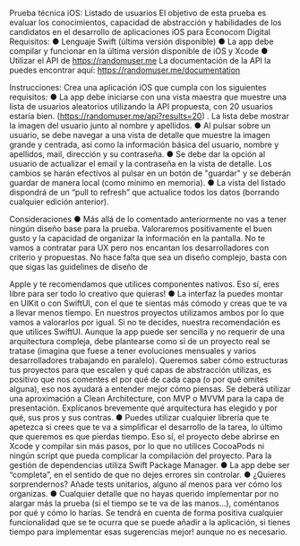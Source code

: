 Prueba técnica iOS: Listado de usuarios
El objetivo de esta prueba es evaluar los conocimientos, capacidad de abstracción y habilidades de los candidatos en el desarrollo de aplicaciones iOS para Econocom Digital
Requisitos:
● Lenguaje Swift (última versión disponible)
● La app debe compilar y funcionar en la última versión disponible de iOS y
Xcode
● Utilizar el API de https://randomuser.me La documentación de la API la
puedes encontrar aquí: https://randomuser.me/documentation


Instrucciones:
Crea una aplicación iOS que cumpla con los siguientes requisitos:
● La app debe iniciarse con una vista maestra que muestre una lista de usuarios aleatorios utilizando la API propuesta, con 20 usuarios estaría bien. (https://randomuser.me/api?results=20) . La lista debe mostrar la imagen del usuario junto al nombre y apellidos.
● Al pulsar sobre un usuario, se debe navegar a una vista de detalle que muestre la imagen grande y centrada, así como la información básica del usuario, nombre y apellidos, mail, dirección y su contraseña.
● Se debe dar la opción al usuario de actualizar el email y la contraseña en la vista de detalle. Los cambios se harán efectivos al pulsar en un botón de "guardar" y se deberán guardar de manera local (como mínimo en memoria).
● La vista del listado dispondrá de un “pull to refresh” que actualice todos los datos (borrando cualquier edición anterior).


Consideraciones
● Más allá de lo comentado anteriormente no vas a tener ningún diseño base para la prueba. Valoraremos positivamente el buen gusto y la capacidad de organizar la información en la pantalla. No te vamos a contratar para UX pero nos encantan los desarrolladores con criterio y propuestas. No hace falta que sea un diseño complejo, basta con que sigas las guidelines de diseño de
   
Apple y te recomendamos que utilices componentes nativos. Eso sí, eres
libre para ser todo lo creativo que quieras!
● La interfaz la puedes montar en UIKit o con SwiftUI, con el que te sientas más
cómodo y creas que te va a llevar menos tiempo. En nuestros proyectos utilizamos ambos por lo que vamos a valorarlos por igual. Si no te decides, nuestra recomendación es que utilices SwiftUI.
Aunque la app puede ser sencilla y no requerir de una arquitectura compleja, debe plantearse como si de un proyecto real se tratase (imagina que fuese a tener evoluciones mensuales y varios desarrolladores trabajando en paralelo). Queremos saber cómo estructuras tus proyectos para que escalen y qué capas de abstracción utilizas, es positivo que nos comentes el por qué de cada capa (o por qué omites alguna), eso nos ayudará a entender mejor cómo piensas. Se deberá utilizar una aproximación a Clean Architecture, con MVP o MVVM para la capa de presentación. Explícanos brevemente qué arquitectura has elegido y por qué, sus pros y sus contras.
● Puedes utilizar cualquier librería que te apetezca si crees que te va a simplificar el desarrollo de la tarea, lo último que queremos es que pierdas tiempo. Eso sí, el proyecto debe abrirse en Xcode y compilar sin más pasos, por lo que no utilices CocoaPods ni ningún script que pueda complicar la compilación del proyecto. Para la gestión de dependencias utiliza Swift Package Manager.
● La app debe ser “completa”, en el sentido de que no dejes errores sin controlar.
● ¿Quieres sorprendernos? Añade tests unitarios, alguno al menos para ver cómo los organizas.
● Cualquier detalle que no hayas querido implementar por no alargar más la prueba (si el tiempo se te va de las manos...), coméntanos por qué y cómo lo harías. Se tendrá en cuenta de forma positiva cualquier funcionalidad que se te ocurra que se puede añadir a la aplicación, si tienes tiempo para implementar esas sugerencias mejor! aunque no es necesario.
